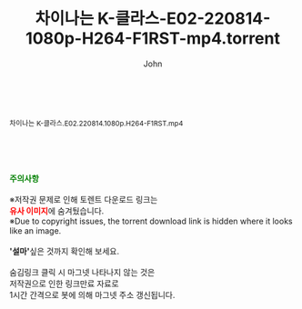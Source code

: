﻿---
layout: post
title:  "차이나는 K-클라스-E02-220814-1080p-H264-F1RST-mp4.torrent"
author: John
categories: [ 방송/음악 ]
tags: [  ]
image:  
description: "차이나는 K-클라스-E02-220814-1080p-H264-F1RST-mp4 torrent 정보 공유"
toc: true
toc_sticky: true
---

<br>
<div class="view-img">
<a class="view_image" href="http://torrentmobile61.com/bbs/view_image.php?fn=%2Fdata%2Ffile%2Fmusic%2F3735183265_IlKPfYXz_8f7102de483a05eefdf2d03f8426522300e9a92a.jpg" target="_blank"><img alt="" class="img-tag" content="http://torrentmobile61.com/data/file/music/3735183265_IlKPfYXz_8f7102de483a05eefdf2d03f8426522300e9a92a.jpg" itemprop="image" src="http://torrentmobile61.com/data/file/music/thumb-3735183265_IlKPfYXz_8f7102de483a05eefdf2d03f8426522300e9a92a_835x2212.jpg"/></a></div><div class="view-content" itemprop="description">
<p><span style="font-size:12px;">차이나는 K-클라스.E02.220814.1080p.H264-F1RST.mp4</span> </p> </div>
    
<br><br><br>
<p data-ke-size="size16"><b><span style="color: green;">주의사항</span></b><br /><br />※저작권 문제로 인해 토렌트 다운로드 링크는<br /><b><span style="color: red;">유사 이미지</span></b>에 숨겨뒀습니다.<br />※Due to copyright issues, the torrent download link is hidden where it looks like an image.<br /><br /><b>'설마'</b>싶은 것까지 확인해 보세요.<br /><br />숨김링크 클릭 시 마그넷 나타나지 않는 것은<br />저작권으로 인한 링크만료 자료로<br />1시간 간격으로 봇에 의해 마그넷 주소 갱신됩니다.</p>
